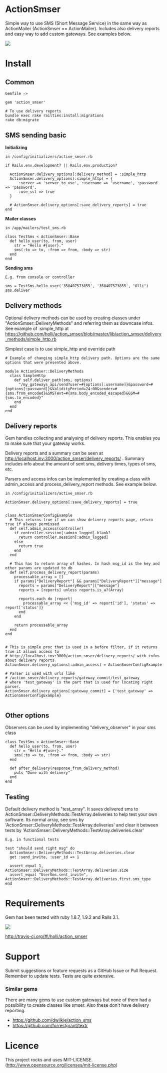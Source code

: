 # ActionSmser

Simple way to use SMS (Short Message Service) in the same way as ActionMailer (ActionSmser == ActionMailer).
Includes also delivery reports and easy way to add custom gateways. See examples below.

[<img src="https://secure.travis-ci.org/holli/action_smser.png" />](http://travis-ci.org/holli/action_smser)

# Install


## Common

```
Gemfile ->

gem 'action_smser'

# To use delivery reports
bundle exec rake railties:install:migrations
rake db:migrate
```

## SMS sending basic

**Initializing**

```
in /config/initializers/active_smser.rb

if Rails.env.development? || Rails.env.production?

  ActionSmser.delivery_options[:delivery_method] = :simple_http
  ActionSmser.delivery_options[:simple_http] = {
      :server => 'server_to_use', :username => 'username', :password => 'password',
      :use_ssl => true
  }

  # ActionSmser.delivery_options[:save_delivery_reports] = true
end

```

**Mailer classes**

```
in /app/mailers/test_sms.rb

class TestSms < ActionSmser::Base
  def hello_user(to, from, user)
    str = "Hello #{user}."
    sms(:to => to, :from => from, :body => str)
  end
end
```

**Sending sms**

```
E.g. from console or controller

sms = TestSms.hello_user('358407573855', '358407573855', "Olli")
sms.deliver
```

## Delivery methods

Optional delivery methods can be used by creating classes under "ActionSmser::DeliveryMethods" and referring
them as downcase infos. See example of :simple_http at
https://github.com/holli/action_smser/blob/master/lib/action_smser/delivery_methods/simple_http.rb

Simplest case is to use simple_http and override path

```
# Example of changing simple_http delivery path. Options are the same options that were presented above.

module ActionSmser::DeliveryMethods
  class SimpleHttp
    def self.deliver_path(sms, options)
      "/my_gateways_api/send?user=#{options[:username]}&password=#{options[:password]}&ValidityPeriod=24:00&sender=#{sms.from_encoded}&SMSText=#{sms.body_encoded_escaped}&GSM=#{sms.to_encoded}"
    end
  end
end

```

## Delivery reports

Gem handles collecting and analysing of delivery reports. This enables you to make sure that your gateway works.

Delivery reports and a summary can be seen at http://localhost.inv:3000/action_smser/delivery_reports/ .
Summary includes info about the amount of sent sms, delivery times, types of sms, etc.

Parsers and access infos can be implemented by creating a class with admin_access and process_delivery_report methods.
See example below.

```
in /config/initializers/active_smser.rb

ActionSmser.delivery_options[:save_delivery_reports] = true


class ActionSmserConfigExample
  # This returns true if we can show delivery reports page, return true if always permissed
  def self.admin_access(controller)
    if controller.session[:admin_logged].blank?
      return controller.session[:admin_logged]
    else
      return true
    end
  end

  # This has to return array of hashes. In hash msg_id is the key and other params are updated to db
  def self.process_delivery_report(params)
    processable_array = []
    if params["DeliveryReport"] && params["DeliveryReport"]["message"]
      reports = params["DeliveryReport"]["message"]
      reports = [reports] unless reports.is_a?(Array)

      reports.each do |report|
        processable_array << {'msg_id' => report['id'], 'status' => report['status']}
      end
    end

    return processable_array
  end
end


# This is simple proc that is used in a before filter, if it returns true it allows access to
# http://localhost.inv:3000/action_smser/delivery_reports/ with infos about delivery reports
ActionSmser.delivery_options[:admin_access] = ActionSmserConfigExample

# Parser is used with urls like
# /action_smser/delivery_reports/gateway_commit/test_gateway
# where 'test_gateway' is the part that is used for locating right parser.
ActionSmser.delivery_options[:gateway_commit] = {'test_gateway' => ActionSmserConfigExample}


```

## Other options

Observers can be used by implementing "delivery_observer" in your sms class

```
class TestSms < ActionSmser::Base
  def hello_user(to, from, user)
    str = "Hello #{user}."
    sms(:to => to, :from => from, :body => str)
  end

  def after_delivery(response_from_delivery_method)
    puts "Done with delivery"
  end
end
```

## Testing

Default delivery method is "test_array". It saves delivered sms to ActionSmser::DeliveryMethods::TestArray.deliveries to help test your own software.
Its normal array, see sms by 'ActionSmser::DeliveryMethods::TestArray.deliveries' and
clear it between tests by 'ActionSmser::DeliveryMethods::TestArray.deliveries.clear'


```
E.g. in functional tests

test "should send right msg" do
  ActionSmser::DeliveryMethods::TestArray.deliveries.clear
  get :send_invite, :user_id => 1

  assert_equal 1, ActionSmser::DeliveryMethods::TestArray.deliveries.size
  assert_equal "UserSms.sent_invite", ActionSmser::DeliveryMethods::TestArray.deliveries.first.sms_type
end

```

# Requirements

Gem has been tested with ruby 1.8.7, 1.9.2 and Rails 3.1.

[<img src="https://secure.travis-ci.org/holli/action_smser.png" />](http://travis-ci.org/holli/action_smser)

http://travis-ci.org/#!/holli/action_smser

# Support

Submit suggestions or feature requests as a GitHub Issue or Pull Request. Remember to update tests. Tests are quite extensive.


### Similar gems

There are many gems to use custom gateways but none of them had a possibility to create classes like smser. Also these don't have
delivery reporting.

- https://github.com/dwilkie/action_sms
- https://github.com/forrestgrant/textr

# Licence

This project rocks and uses MIT-LICENSE. (http://www.opensource.org/licenses/mit-license.php)

